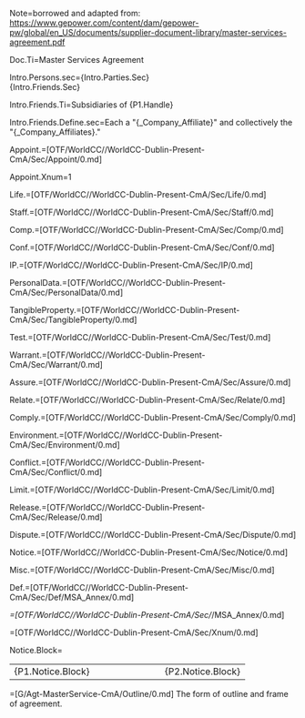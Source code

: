 Note=borrowed and adapted from:  <a href="https://www.gepower.com/content/dam/gepower-pw/global/en_US/documents/supplier-document-library/master-services-agreement.pdf">https://www.gepower.com/content/dam/gepower-pw/global/en_US/documents/supplier-document-library/master-services-agreement.pdf</a>

Doc.Ti=Master Services Agreement

Intro.Persons.sec={Intro.Parties.Sec}<br>{Intro.Friends.Sec}

Intro.Friends.Ti=Subsidiaries of {P1.Handle}

Intro.Friends.Define.sec=Each a "{_Company_Affiliate}" and collectively the "{_Company_Affiliates}."

Appoint.=[OTF/WorldCC//WorldCC-Dublin-Present-CmA/Sec/Appoint/0.md]

Appoint.Xnum=1

Life.=[OTF/WorldCC//WorldCC-Dublin-Present-CmA/Sec/Life/0.md]

Staff.=[OTF/WorldCC//WorldCC-Dublin-Present-CmA/Sec/Staff/0.md]

Comp.=[OTF/WorldCC//WorldCC-Dublin-Present-CmA/Sec/Comp/0.md]

Conf.=[OTF/WorldCC//WorldCC-Dublin-Present-CmA/Sec/Conf/0.md]

IP.=[OTF/WorldCC//WorldCC-Dublin-Present-CmA/Sec/IP/0.md]

PersonalData.=[OTF/WorldCC//WorldCC-Dublin-Present-CmA/Sec/PersonalData/0.md]

TangibleProperty.=[OTF/WorldCC//WorldCC-Dublin-Present-CmA/Sec/TangibleProperty/0.md]

Test.=[OTF/WorldCC//WorldCC-Dublin-Present-CmA/Sec/Test/0.md]

Warrant.=[OTF/WorldCC//WorldCC-Dublin-Present-CmA/Sec/Warrant/0.md]

Assure.=[OTF/WorldCC//WorldCC-Dublin-Present-CmA/Sec/Assure/0.md]

Relate.=[OTF/WorldCC//WorldCC-Dublin-Present-CmA/Sec/Relate/0.md]

Comply.=[OTF/WorldCC//WorldCC-Dublin-Present-CmA/Sec/Comply/0.md]

Environment.=[OTF/WorldCC//WorldCC-Dublin-Present-CmA/Sec/Environment/0.md]

Conflict.=[OTF/WorldCC//WorldCC-Dublin-Present-CmA/Sec/Conflict/0.md]

Limit.=[OTF/WorldCC//WorldCC-Dublin-Present-CmA/Sec/Limit/0.md]

Release.=[OTF/WorldCC//WorldCC-Dublin-Present-CmA/Sec/Release/0.md]

Dispute.=[OTF/WorldCC//WorldCC-Dublin-Present-CmA/Sec/Dispute/0.md]

Notice.=[OTF/WorldCC//WorldCC-Dublin-Present-CmA/Sec/Notice/0.md]

Misc.=[OTF/WorldCC//WorldCC-Dublin-Present-CmA/Sec/Misc/0.md]

Def.=[OTF/WorldCC//WorldCC-Dublin-Present-CmA/Sec/Def/MSA_Annex/0.md]

_=[OTF/WorldCC//WorldCC-Dublin-Present-CmA/Sec/_/MSA_Annex/0.md]

=[OTF/WorldCC//WorldCC-Dublin-Present-CmA/Sec/Xnum/0.md]

Notice.Block=<table><tbody><tr><td>{P1.Notice.Block}</td><td width="100"></td><td>{P2.Notice.Block}</td> </tr></tbody></table>

=[G/Agt-MasterService-CmA/Outline/0.md]  The form of outline and frame of agreement.